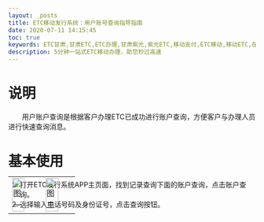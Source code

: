 ```yaml
---
layout: _posts
title: ETC移动发行系统：用户账号查询指导指南
date: 2020-07-11 14:15:45
toc: true
keywords: ETC甘肃,甘肃ETC,ETC办理,甘肃紫光,紫光ETC,移动支付,ETC移动,移动ETC,在线充值,ETC办理,卡片办理,OBU办理,OBU激活,ETC手持终端,甘肃ETC办理,甘肃ETC发行,移动发行终端,ETC移动发行系统
description: 5分钟一站式ETC移动办理，助您秒过高速
---
```

# 说明
&emsp;&emsp;用户账户查询是根据客户办理ETC已成功进行账户查询，方便客户与办理人员进行快速查询消息。

# 基本使用
1. 打开ETC发行系统APP主页面，找到记录查询下面的账户查询，点击账户查询。
2. 选择输入电话号码及身份证号，点击查询按钮。
<table style = "margin-top:-80px"> 
  <tr>
      <td><img src="/pub-images/pub-images-prcture/problems4.png" width="70%"  alt="图一" /></td>
      <td><img src="/pub-images/pub-images-prcture/problems3.png" width="70%"  alt="图二" /></td>
  </tr>
</table>


